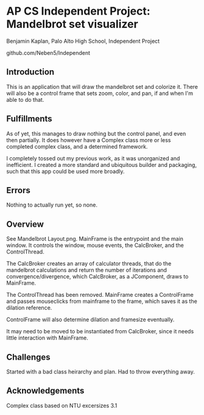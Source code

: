 # AP CS Independent Project: Mandelbrot set visualizer
Benjamin Kaplan, Palo Alto High School, Independent Project

github.com/Neben5/Independent

## Introduction
This is an application that will draw the mandelbrot set and colorize it. There will also be a control frame that sets zoom, color, and pan, if and when I'm able to do that.
## Fulfillments
As of yet, this manages to draw nothing but the control panel, and even then partially. It does however have a Complex class more or less completed complex class, and a determined framework.

I completely tossed out my previous work, as it was unorganized and inefficient.
I created a more standard and ubiquitous builder and packaging, such that this app could be used more broadly.
## Errors
Nothing to actually run yet, so none.
## Overview

See Mandelbrot Layout.png. MainFrame is the entrypoint and the main window. It controls the window, mouse events, the CalcBroker, and the ControlThread.

The CalcBroker creates an array of calculator threads, that do the mandelbrot calculations and return the number of iterations and convergence/divergence, which CalcBroker, as a JComponent, draws to MainFrame.

The ControlThread has been removed. MainFrame creates a ControlFrame and passes mouseclicks from mainframe to the frame, which saves it as the dilation reference.

ControlFrame will also determine dilation and framesize eventually.

It may need to be moved to be instantiated from CalcBroker, since it needs little interaction with MainFrame.
## Challenges
Started with a bad class heirarchy and plan. Had to throw everything away.
## Acknowledgements
Complex class based on NTU excersizes 3.1